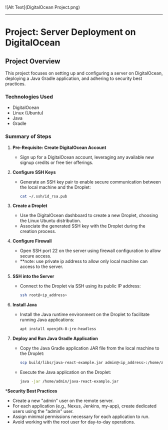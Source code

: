 ![Alt Text](DigitalOcean Project.png)

---
# Project: Server Deployment on DigitalOcean

## Project Overview

This project focuses on setting up and configuring a server on DigitalOcean, deploying a Java Gradle application, and adhering to security best practices.

### Technologies Used
- DigitalOcean
- Linux (Ubuntu)
- Java
- Gradle

### Summary of Steps

1. **Pre-Requisite: Create DigitalOcean Account**
   - Sign up for a DigitalOcean account, leveraging any available new signup credits or free tier offerings.

2. **Configure SSH Keys**
   - Generate an SSH key pair to enable secure communication between the local machine and the Droplet:
     ```bash
     cat ~/.ssh/id_rsa.pub
     ```

3. **Create a Droplet**
   - Use the DigitalOcean dashboard to create a new Droplet, choosing the Linux Ubuntu distribution.
   - Associate the generated SSH key with the Droplet during the creation process.

4. **Configure Firewall**
   - Open SSH port 22 on the server using firewall configuration to allow secure access.
   - **note: use private ip address to allow only local machine can access to the server.
  
5. **SSH into the Server**
   - Connect to the Droplet via SSH using its public IP address:
     ```bash
     ssh root@<ip_address>
     ```

6. **Install Java**
   - Install the Java runtime environment on the Droplet to facilitate running Java applications:
     ```bash
     apt install openjdk-8-jre-headless
     ```

7. **Deploy and Run Java Gradle Application**
   - Copy the Java Gradle application JAR file from the local machine to the Droplet:
     ```bash
     scp build/libs/java-react-example.jar admin@<ip_address>:/home/admin
     ```
   - Execute the Java application on the Droplet:
     ```bash
     java -jar /home/admin/java-react-example.jar
     ```

 ***Security Best Practices**
   - Create a new "admin" user on the remote server.
   - For each application (e.g., Nexus, Jenkins, my-app), create dedicated users using the "admin" user.
   - Assign minimal permissions necessary for each application to run.
   - Avoid working with the root user for day-to-day operations.

